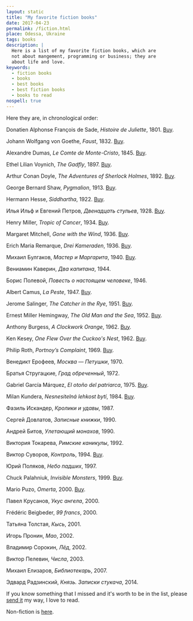```yaml
---
layout: static
title: "My favorite fiction books"
date: 2017-04-23
permalink: /fiction.html
place: Odessa, Ukraine
tags: books
description: |
  Here is a list of my favorite fiction books, which are
  not about mangement, programming or business; they are
  about life and love.
keywords:
  - fiction books
  - books
  - best books
  - best fiction books
  - books to read
nospell: true
---
```


Here they are, in chronological order:

Donatien Alphonse François de Sade, _Histoire de Juliette_, 1801. [Buy](http://amzn.to/2ylYb6Z).

Johann Wolfgang von Goethe, _Faust_, 1832. [Buy](http://amzn.to/2xj7uGb).

Alexandre Dumas, _Le Comte de Monte-Cristo_, 1845. [Buy](http://amzn.to/2fxyBUQ).

Ethel Lilian Voynich, _The Gadfly_, 1897. [Buy](http://amzn.to/2helUy2).

Arthur Conan Doyle, _The Adventures of Sherlock Holmes_, 1892. [Buy](http://amzn.to/2fgqWx1).

George Bernard Shaw, _Pygmalion_, 1913. [Buy](http://amzn.to/2ynssCz).

Hermann Hesse, _Siddhartha_, 1922. [Buy](http://amzn.to/2xNB3kK).

Илья Ильф и Евгений Петров, _Двенадцать стульев_, 1928. [Buy](http://amzn.to/2fgLiqh).

Henry Miller, _Tropic of Cancer_, 1934. [Buy](http://amzn.to/2xj7ea6).

Margaret Mitchell, _Gone with the Wind_, 1936. [Buy](http://amzn.to/2xjclr1).

Erich Maria Remarque, _Drei Kameraden_, 1936. [Buy](http://amzn.to/2xiXvAO).

Михаил Булгаков, _Мастер и Маргарита_, 1940. [Buy](http://amzn.to/2fxEQbb).

Вениамин Каверин, _Два капитана_, 1944.

Борис Полевой, _Повесть о настоящем человеке_, 1946.

Albert Camus, _La Peste_, 1947. [Buy](http://amzn.to/2xiqJzB).

Jerome Salinger, _The Catcher in the Rye_, 1951. [Buy](http://amzn.to/2xjhPlH).

Ernest Miller Hemingway, _The Old Man and the Sea_, 1952. [Buy](https://amzn.to/3JNDPK4).

Anthony Burgess, _A Clockwork Orange_, 1962. [Buy](http://amzn.to/2xOPVPG).

Ken Kesey, _One Flew Over the Cuckoo's Nest_, 1962. [Buy](http://amzn.to/2xOPy7K).

Philip Roth, _Portnoy’s Complaint_, 1969. [Buy](http://amzn.to/2xfsOeg).

Венедикт Ерофеев, _Москва — Петушки_, 1970.

Братья Стругацкие, _Град обреченный_, 1972.

Gabriel García Márquez, _El otoño del patriarca_, 1975. [Buy](http://amzn.to/2yn1Tgr).

Milan Kundera, _Nesnesitelná lehkost bytí_, 1984. [Buy](http://amzn.to/2xjf9EG).

Фазиль Искандер, _Кролики и удавы_, 1987.

Сергей Довлатов, _Записные книжки_, 1990.

Андрей Битов, _Улетающий монахов_, 1990.

Виктория Токарева, _Римские каникулы_, 1992.

Виктор Суворов, _Контроль_, 1994. [Buy](http://amzn.to/2fx6PYy).

Юрий Поляков, _Небо падших_, 1997.

Chuck Palahniuk, _Invisible Monsters_, 1999. [Buy](http://amzn.to/2xdWSXA).

Mario Puzo, _Omerta_, 2000. [Buy](http://amzn.to/2xiShoM).

Павел Крусанов, _Укус ангела_, 2000.

Frédéric Beigbeder, _99 francs_, 2000.

Татьяна Толстая, _Кысь_, 2001.

Игорь Пронин, _Мао_, 2002.

Владимир Сорокин, _Лёд_, 2002.

Виктор Пелевин, _Числа_, 2003.

Михаил Елизаров, _Библиотекарь_, 2007.

Эдвард Радзинский, _Князь. Записки стукача_, 2014.

If you know something that I missed and it's worth to be in the list,
please [send it](mailto:fiction@yegor256.com) my way, I love to read.

Non-fiction is [here](/non-fiction.html).

